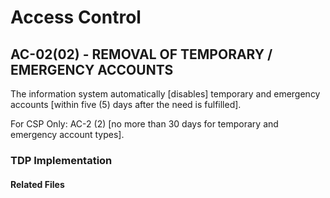 # Access Control  
## AC-02(02) - REMOVAL OF TEMPORARY / EMERGENCY ACCOUNTS  

The information system automatically [disables] temporary and emergency accounts [within five (5) days after the need is fulfilled].  

For CSP Only: AC-2 (2) [no more than 30 days for temporary and emergency account types]. 

### TDP Implementation 

#### Related Files 
